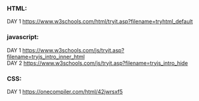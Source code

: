 ### HTML:
  DAY 1 https://www.w3schools.com/html/tryit.asp?filename=tryhtml_default <br>
### javascript: 
  DAY 1 https://www.w3schools.com/js/tryit.asp?filename=tryjs_intro_inner_html <br>
  DAY 2 https://www.w3schools.com/js/tryit.asp?filename=tryjs_intro_hide
### CSS: 
  DAY 1 https://onecompiler.com/html/42jwrsxf5 <br>
